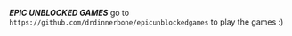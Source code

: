 ***EPIC UNBLOCKED GAMES***
go to `https://github.com/drdinnerbone/epicunblockedgames` to play the games :)

